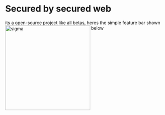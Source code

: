 # Secured by secured web
its a open-source project like all betas, heres the simple feature bar shown below
 <img align="left" src="https://cdn.discordapp.com/attachments/1047311612962406431/1340918859380555827/WJ5aCHm.png?ex=67b41b81&is=67b2ca01&hm=01404cfbff64c9d8f2b454f7a91028d1837f5fc16c3564e23077366c7919165d&" alt="sigma" width="270px"/> 
